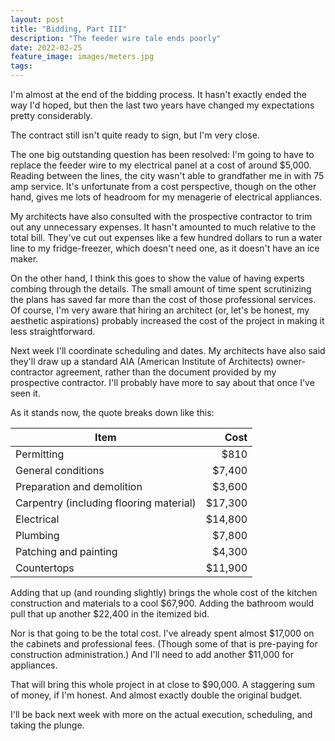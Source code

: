 ```yaml
---
layout: post
title: "Bidding, Part III"
description: "The feeder wire tale ends poorly"
date: 2022-02-25
feature_image: images/meters.jpg
tags: 
---
```


I'm almost at the end of the bidding process. It hasn't exactly ended the way I'd hoped, but then the last two years have changed my expectations pretty considerably.

The contract still isn't quite ready to sign, but I'm very close.

<!--more-->

The one big outstanding question has been resolved: I'm going to have to replace the feeder wire to my electrical panel at a cost of around $5,000. Reading between the lines, the city wasn't able to grandfather me in with 75 amp service. It's unfortunate from a cost perspective, though on the other hand, gives me lots of headroom for my menagerie of electrical appliances.

My architects have also consulted with the prospective contractor to trim out any unnecessary expenses. It hasn't amounted to much relative to the total bill. They've cut out expenses like a few hundred dollars to run a water line to my fridge-freezer, which doesn't need one, as it doesn't have an ice maker.

On the other hand, I think this goes to show the value of having experts combing through the details. The small amount of time spent scrutinizing the plans has saved far more than the cost of those professional services. Of course, I'm very aware that hiring an architect (or, let's be honest, my aesthetic aspirations) probably increased the cost of the project in making it less straightforward.

Next week I'll coordinate scheduling and dates. My architects have also said they'll draw up a standard AIA (American Institute of Architects) owner-contractor agreement, rather than the document provided by my prospective contractor. I'll probably have more to say about that once I've seen it.

As it stands now, the quote breaks down like this:

| Item     |      Cost |
|------------------|-------:|
| Permitting | $810 |
| General conditions | $7,400 |
| Preparation and demolition | $3,600 |
| Carpentry (including flooring material) | $17,300 |
| Electrical | $14,800 |
| Plumbing | $7,800 |
| Patching and painting | $4,300 |
| Countertops | $11,900 |

Adding that up (and rounding slightly) brings the whole cost of the kitchen construction and materials to a cool $67,900. Adding the bathroom would pull that up another $22,400 in the itemized bid.

Nor is that going to be the total cost. I've already spent almost $17,000 on the cabinets and professional fees. (Though some of that is pre-paying for construction administration.) And I'll need to add another $11,000 for appliances.

That will bring this whole project in at close to $90,000. A staggering sum of money, if I'm honest. And almost exactly double the original budget.

I'll be back next week with more on the actual execution, scheduling, and taking the plunge.
